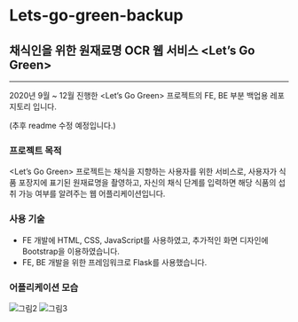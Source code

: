 # Lets-go-green-backup
## 채식인을 위한 원재료명 OCR 웹 서비스 <Let’s Go Green>
---
2020년 9월 ~ 12월 진행한 <Let’s Go Green> 프로젝트의 FE, BE 부분 백업용 레포지토리 입니다.

(추후 readme 수정 예정입니다.)

### 프로젝트 목적

<Let’s Go Green> 프로젝트는 채식을 지향하는 사용자를 위한 서비스로,
사용자가 식품 포장지에 표기된 원재료명을 촬영하고, 자신의 채식 단계를 입력하면
해당 식품의 섭취 가능 여부를 알려주는 웹 어플리케이션입니다.

### 사용 기술
- FE 개발에 HTML, CSS, JavaScript를 사용하였고, 추가적인 화면 디자인에 Bootstrap을 이용하였습니다.
- FE, BE 개발을 위한 프레임워크로 Flask를 사용했습니다.

### 어플리케이션 모습
![그림2](https://user-images.githubusercontent.com/65700066/187595830-ff5fd5b4-b0b2-45f3-91b0-dcdc612fa3e9.png)
![그림3](https://user-images.githubusercontent.com/65700066/187595851-55667c6b-9703-44aa-a786-15fcbdf088a7.png)

